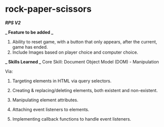 # rock-paper-scissors

**_*RPS V2*_**

**_ Feature to be added _**

1. Ability to reset game, with a button that only appears, after the current, game has ended.
2. Include Images based on player choice and computer choice.

**_ Skills Learned _**
Core Skill: Document Object Model (DOM) - Manipulation

Via:

1. Targeting elements in HTML via query selectors.

2. Creating & replacing/deleting elements, both existent and non-existent.

3. Manipulating element attributes.

4. Attaching event listeners to elements.

5. Implementing callback functions to handle event listeners.
